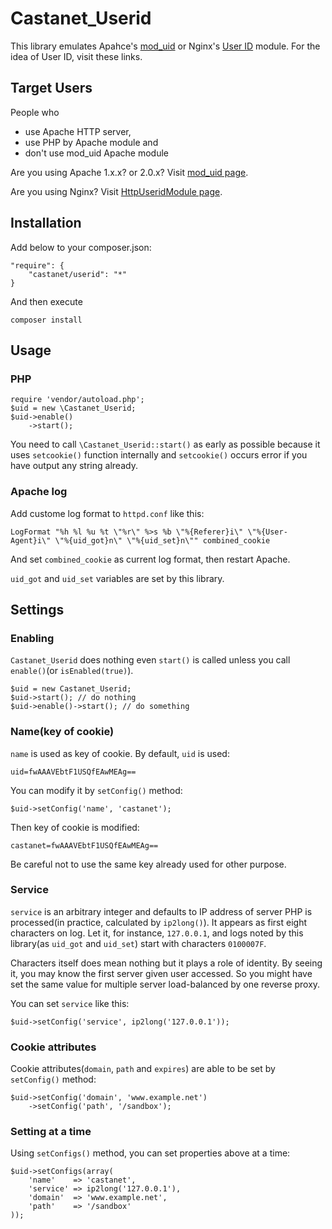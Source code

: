 Castanet_Userid
===============

This library emulates Apahce's [mod_uid][moduid] or
Nginx's [User ID][httpuserid] module.
For the idea of User ID, visit these links.

[moduid]: http://www.lexa.ru/programs/mod-uid-eng.html
[httpuserid]: http://wiki.nginx.org/HttpUseridModule

Target Users
------------
People who

* use Apache HTTP server, 
* use PHP by Apache module and
* don't use mod_uid Apache module

Are you using Apache 1.x.x? or 2.0.x? Visit [mod_uid page][moduid].

Are you using Nginx? Visit [HttpUseridModule page][httpuserid].

Installation
------------
Add below to your composer.json:

    "require": {
        "castanet/userid": "*"
    }

And then execute

    composer install

Usage
-----

### PHP

    require 'vendor/autoload.php';
    $uid = new \Castanet_Userid;
    $uid->enable()
        ->start();

You need to call `\Castanet_Userid::start()` as early as possible because
it uses `setcookie()` function internally and `setcookie()` occurs error
if you have output any string already.

### Apache log
Add custome log format to `httpd.conf` like this:

    LogFormat "%h %l %u %t \"%r\" %>s %b \"%{Referer}i\" \"%{User-Agent}i\" \"%{uid_got}n\" \"%{uid_set}n\"" combined_cookie

And set `combined_cookie` as current log format, then restart Apache.

`uid_got` and `uid_set` variables are set by this library.

Settings
--------

### Enabling
`Castanet_Userid` does nothing even `start()` is called unless
you call `enable()`(or `isEnabled(true)`).

    $uid = new Castanet_Userid;
    $uid->start(); // do nothing
    $uid->enable()->start(); // do something

### Name(key of cookie)
`name` is used as key of cookie. By default, `uid` is used:

    uid=fwAAAVEbtF1USQfEAwMEAg==

You can modify it by `setConfig()` method:

    $uid->setConfig('name', 'castanet');

Then key of cookie is modified:

    castanet=fwAAAVEbtF1USQfEAwMEAg==

Be careful not to use the same key already used for other purpose.

### Service
`service` is an arbitrary integer and defaults to IP address of server PHP is processed(in practice, calculated by `ip2long()`).
It appears as first eight characters on log. Let it, for instance, `127.0.0.1`, and logs noted by this library(as `uid_got` and `uid_set`) start with characters `0100007F`.

Characters itself does mean nothing but it plays a role of identity. By seeing it, you may know the first server given user accessed. So you might have set the same value for multiple server load-balanced by one reverse proxy.

You can set `service` like this:

    $uid->setConfig('service', ip2long('127.0.0.1'));

### Cookie attributes
Cookie attributes(`domain`, `path` and `expires`) are able to be set by `setConfig()` method:

    $uid->setConfig('domain', 'www.example.net')
        ->setConfig('path', '/sandbox');

### Setting at a time
Using `setConfigs()` method, you can set properties above at a time:

    $uid->setConfigs(array(
        'name'    => 'castanet',
        'service' => ip2long('127.0.0.1'),
        'domain'  => 'www.example.net',
        'path'    => '/sandbox'
    ));
